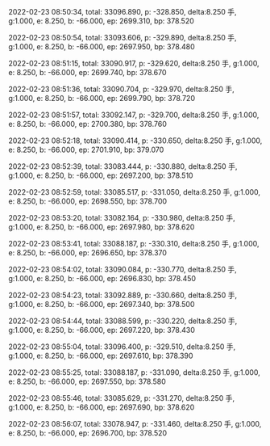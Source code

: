 2022-02-23 08:50:34, total: 33096.890, p: -328.850, delta:8.250 手, g:1.000, e: 8.250, b: -66.000, ep: 2699.310, bp: 378.520

2022-02-23 08:50:54, total: 33093.606, p: -329.890, delta:8.250 手, g:1.000, e: 8.250, b: -66.000, ep: 2697.950, bp: 378.480

2022-02-23 08:51:15, total: 33090.917, p: -329.620, delta:8.250 手, g:1.000, e: 8.250, b: -66.000, ep: 2699.740, bp: 378.670

2022-02-23 08:51:36, total: 33090.704, p: -329.970, delta:8.250 手, g:1.000, e: 8.250, b: -66.000, ep: 2699.790, bp: 378.720

2022-02-23 08:51:57, total: 33092.147, p: -329.700, delta:8.250 手, g:1.000, e: 8.250, b: -66.000, ep: 2700.380, bp: 378.760

2022-02-23 08:52:18, total: 33090.414, p: -330.650, delta:8.250 手, g:1.000, e: 8.250, b: -66.000, ep: 2701.910, bp: 379.070

2022-02-23 08:52:39, total: 33083.444, p: -330.880, delta:8.250 手, g:1.000, e: 8.250, b: -66.000, ep: 2697.200, bp: 378.510

2022-02-23 08:52:59, total: 33085.517, p: -331.050, delta:8.250 手, g:1.000, e: 8.250, b: -66.000, ep: 2698.550, bp: 378.700

2022-02-23 08:53:20, total: 33082.164, p: -330.980, delta:8.250 手, g:1.000, e: 8.250, b: -66.000, ep: 2697.980, bp: 378.620

2022-02-23 08:53:41, total: 33088.187, p: -330.310, delta:8.250 手, g:1.000, e: 8.250, b: -66.000, ep: 2696.650, bp: 378.370

2022-02-23 08:54:02, total: 33090.084, p: -330.770, delta:8.250 手, g:1.000, e: 8.250, b: -66.000, ep: 2696.830, bp: 378.450

2022-02-23 08:54:23, total: 33092.889, p: -330.660, delta:8.250 手, g:1.000, e: 8.250, b: -66.000, ep: 2697.340, bp: 378.500

2022-02-23 08:54:44, total: 33088.599, p: -330.220, delta:8.250 手, g:1.000, e: 8.250, b: -66.000, ep: 2697.220, bp: 378.430

2022-02-23 08:55:04, total: 33096.400, p: -329.510, delta:8.250 手, g:1.000, e: 8.250, b: -66.000, ep: 2697.610, bp: 378.390

2022-02-23 08:55:25, total: 33088.187, p: -331.090, delta:8.250 手, g:1.000, e: 8.250, b: -66.000, ep: 2697.550, bp: 378.580

2022-02-23 08:55:46, total: 33085.629, p: -331.270, delta:8.250 手, g:1.000, e: 8.250, b: -66.000, ep: 2697.690, bp: 378.620

2022-02-23 08:56:07, total: 33078.947, p: -331.460, delta:8.250 手, g:1.000, e: 8.250, b: -66.000, ep: 2696.700, bp: 378.520